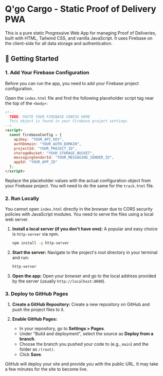# Q'go Cargo - Static Proof of Delivery PWA

This is a pure static Progressive Web App for managing Proof of Deliveries, built with HTML, Tailwind CSS, and vanilla JavaScript. It uses Firebase on the client-side for all data storage and authentication.

## 🚀 Getting Started

### 1. Add Your Firebase Configuration

Before you can run the app, you need to add your Firebase project configuration.

Open the `index.html` file and find the following placeholder script tag near the top of the `<body>`:

```html
<!-- 
  TODO: PASTE YOUR FIREBASE CONFIG HERE 
  This object is found in your Firebase project settings.
-->
<script>
  const firebaseConfig = {
    apiKey: "YOUR_API_KEY",
    authDomain: "YOUR_AUTH_DOMAIN",
    projectId: "YOUR_PROJECT_ID",
    storageBucket: "YOUR_STORAGE_BUCKET",
    messagingSenderId: "YOUR_MESSAGING_SENDER_ID",
    appId: "YOUR_APP_ID"
  };
</script>
```

Replace the placeholder values with the actual configuration object from your Firebase project. You will need to do the same for the `track.html` file.

### 2. Run Locally

You cannot open `index.html` directly in the browser due to CORS security policies with JavaScript modules. You need to serve the files using a local web server.

1.  **Install a local server (if you don't have one):**
    A popular and easy choice is `http-server` via npm.
    ```bash
    npm install -g http-server
    ```

2.  **Start the server:**
    Navigate to the project's root directory in your terminal and run:
    ```bash
    http-server
    ```

3.  **Open the app:**
    Open your browser and go to the local address provided by the server (usually `http://localhost:8080`).

### 3. Deploy to GitHub Pages

1.  **Create a GitHub Repository:**
    Create a new repository on GitHub and push the project files to it.

2.  **Enable GitHub Pages:**
    - In your repository, go to **Settings > Pages**.
    - Under "Build and deployment", select the source as **Deploy from a branch**.
    - Choose the branch you pushed your code to (e.g., `main`) and the folder as `/(root)`.
    - Click **Save**.

GitHub will deploy your site and provide you with the public URL. It may take a few minutes for the site to become live.
